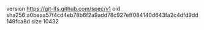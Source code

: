 version https://git-lfs.github.com/spec/v1
oid sha256:a0beaa57f4cd4eb78b6f2a9add78c927eff084140d643fa2c4dfd9dd149fca8d
size 10432
